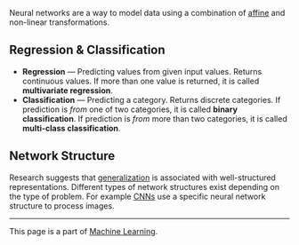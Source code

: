 Neural networks are a way to model data using a combination of [affine](Mathematics/Linear%20Algebra.md#Affine%20Transformation) and non-linear transformations.

## Regression & Classification

* **Regression** — Predicting values from given input values. Returns continuous values. If more than one value is returned, it is called **multivariate regression**.
* **Classification** — Predicting a category. Returns discrete categories. If prediction is *from* one of two categories, it is called **binary classification**. If prediction is *from* more than two categories, it is called **multi-class classification**.

## Network Structure

Research suggests that [generalization](https://pair.withgoogle.com/explorables/grokking) is associated with well-structured representations. Different types of network structures exist depending on the type of problem. For example [CNNs](Machine%20Learning/Convolutional%20Neural%20Networks.md) use a specific neural network structure to process images.

---

This page is a part of [Machine Learning](Machine%20Learning/Machine%20Learning%20Overview.md).